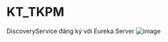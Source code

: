 # KT_TKPM
DiscoveryService đăng ký với Eureka Server
![image](https://github.com/yw07761/KT_TKPM/assets/89188722/05ab8de9-419b-4304-a488-16e5c52ad223)
